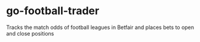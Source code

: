 # go-football-trader
Tracks the match odds of football leagues in Betfair and places bets to open and close positions
